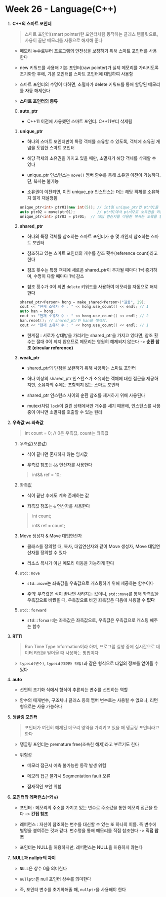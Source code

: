 # Week 26 - Language(C++)

1. **C++의 스마트 포인터**

   > 스마트 포인터(smart pointer)란 포인터처럼 동작하는 클래스 템플릿으로, 사용이 끝난 메모리를 자동으로 해제해 준다

   - 메모리 누수로부터 프로그램의 안전성을 보장하기 위해 스마트 포인터를 사용한다

   - new 키워드를 사용해 기본 포인터(raw pointer)가 실제 메모리를 가리키도록 초기화한 후에, 기본 포인터를 스마트 포인터에 대입하여 사용함

   - 스마트 포인터의 수명이 다하면, 소멸자가 delete 키워드를 통해 할당된 메모리를 자동 해제한다

   - **스마트 포인터의 종류**
    0. **auto_ptr**

        - C++11 이전에 사용했던 스마트 포인터. C++11부터 삭제됨

    1. **unique_ptr**
        - 하나의 스마트 포인터만이 특정 객체를 소유할 수 있도록, 객체에 소유권 개념을 도입한 스마트 포인터

        - 해당 객체의 소유권을 가지고 있을 때만, 소멸자가 해당 객체를 삭제할 수 있다

        - unique_ptr 인스턴스는 `move()` 멤버 함수를 통해 소유권 이전이 가능하다. 단, 복사는 불가능

        - 소유권이 이전되면, 이전 unique_ptr 인스턴스는 더는 해당 객체를 소유하지 않게 재설정됨

        ```cpp
        unique_ptr<int> ptr01(new int(5)); // int형 unique_ptr인 ptr01을 선언하고 초기화함.
        auto ptr02 = move(ptr01);          // ptr01에서 ptr02로 소유권을 이전함.
        unique_ptr<int> ptr03 = ptr01;  // 대입 연산자를 이용한 복사는 오류를 발생시킴. 
        ```
    
    2. **shared_ptr**

        - 하나의 특정 객체를 참조하는 스마트 포인터가 총 몇 개인지 참조하는 스마트 포인터

        - 참조하고 있는 스마트 포인터의 개수를 참조 횟수(reference count)라고 한다

        - 참조 횟수는 특정 객체에 새로운 shared_ptr이 추가될 때마다 1씩 증가하며, 수명이 다할 때마다 1씩 감소

        - 참조 횟수가 0이 되면 `delete` 키워드를 사용하여 메모리를 자동으로 해제한다

        ```cpp
        shared_ptr<Person> hong = make_shared<Person>("길동", 29);
        cout << "현재 소유자 수 : " << hong.use_count() << endl; // 1
        auto han = hong;
        cout << "현재 소유자 수 : " << hong.use_count() << endl; // 2
        han.reset(); // shared_ptr인 han을 해제함.
        cout << "현재 소유자 수 : " << hong.use_count() << endl; // 1
        ```

        - 한계점 : 서로가 상대방을 가리키는 shared_ptr을 가지고 있다면, 참조 횟수는 절대 0이 되지 않으므로 메모리는 영원히 해제되지 않는다 -> **순환 참조 (circular reference)**

    3. **weak_ptr**

        - shared_ptr의 단점을 보완하기 위해 사용하는 스마트 포인터

        - 하나 이상의 shared_ptr 인스턴스가 소유하는 객체에 대한 접근을 제공하지만, 소유자의 수에는 포함되지 않는 스마트 포인터

        - shared_ptr 인스턴스 사이의 순환 참조를 제거하기 위해 사용된다

        - mutext처럼 `lock`이 걸린 상태에서만 개수를 세기 때문에, 인스턴스를 사용 중이 아니면 소멸자를 호출할 수 있는 원리


2. **우측값 vs 좌측값**

    > int count = 0; // 0은 우측값, count는 좌측값

    1. 우측값(오른값)

        - 식이 끝나면 존재하지 않는 임시값

        - 우측값 참조는 `&&` 연산자를 사용한다

        > int&& ref = 10;

    2. 좌측값

        - 식이 끝난 후에도 계속 존재하는 값

        - 좌측값 참조는 `&` 연산자를 사용한다

        > int count;
        > 
        > int& ref = count;

    3. Move 생성자 & Move 대입연산자

        - 클래스를 정의할 때, 복사, 대입연산자와 같이 Move 생성자, Move 대입연산자를 정의할 수 있다

        - 리소스 복사가 아닌 메모리 이동을 가능하게 한다

    4. `std::move`

        - `std::move`는 좌측값을 우측값으로 캐스팅하기 위해 제공하는 함수이다

        - 주의! 우측값은 식이 끝나면 사라지는 값이니, `std::move`를 통해 좌측값을 우측값으로 바꿨을 때, 우측값으로 바뀐 좌측값은 다음에 사용할 수 **없다**

    4. `std::forward`

        - `std::forward`는 좌측값은 좌측값으로, 우측값은 우측값으로 캐스팅 해주는 함수
        

3. **RTTI**

    > Run Time Type Information이라 하며, 프로그램 실행 중에 실시간으로 데이터 타입을 얻어올 때 사용하는 방법이다

    - `typeid(변수)`, `typeid(데이터 타입)`과 같은 형식으로 타입의 정보를 얻어올 수 있다


4. **auto**

    - 선언의 초기화 식에서 형식이 추론되는 변수를 선언하는 역할

    - 함수의 매개변수, 구조체나 클래스 등의 멤버 변수로는 사용될 수 없으나, 리턴형으로는 사용 가능하다


5. **댕글링 포인터**

    > 포인터가 여전히 해제된 메모리 영역을 가리키고 있을 때 댕글링 포인터라고 한다

    - 댕글링 포인터는 premature free(조숙한 해제)라고 부르기도 한다

    - 위험성

        - 메모리 접근시 예측 불가능한 동작 발생 위험
        
        - 메모리 접근 불가시 Segmentation fault 오류

        - 잠재적인 보안 위험


6. **포인터와 레퍼런스(`*`와 `&`)**

    - 포인터 : 메모리의 주소를 가지고 있는 변수로 주소값을 통한 메모리 접근을 한다 -> **간접 참조**

    - 레퍼런스 : 자신이 참조하는 변수를 대신할 수 있는 또 하나의 이름. 즉 변수에 별명을 붙여주는 것과 같다. 변수명을 통해 메모리를 직접 참조한다 -> **직접 참조**

    - 포인터는 NULL을 허용하지만, 레퍼런스는 NULL을 허용하지 않는다

7. **NULL과 nullptr의 차이**

    - `NULL`은 상수 0을 의미한다

    - `nullptr`은 null 포인터 상수를 의미한다

    - 즉, 포인터 변수를 초기화해줄 때, `nullptr`을 사용해야 한다

